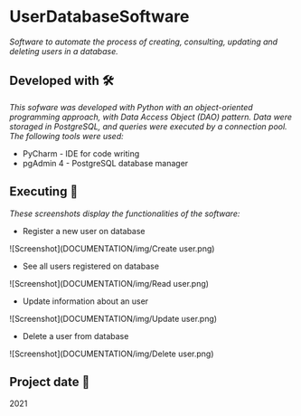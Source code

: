 # UserDatabaseSoftware

_Software to automate the process of creating, consulting, updating and deleting users in a database._



## Developed with 🛠️

_This sofware was developed with Python with an object-oriented programming approach, with Data Access Object (DAO) pattern. Data were storaged in PostgreSQL, and queries were executed by a connection pool. The following tools were used:_
* PyCharm - IDE for code writing
* pgAdmin 4 - PostgreSQL database manager



## Executing 🚀

_These screenshots display the functionalities of the software:_

* Register a new user on database

![Screenshot](DOCUMENTATION/img/Create user.png)

* See all users registered on database

![Screenshot](DOCUMENTATION/img/Read user.png)

* Update information about an user

![Screenshot](DOCUMENTATION/img/Update user.png)

* Delete a user from database

![Screenshot](DOCUMENTATION/img/Delete user.png)



## Project date 📌

2021